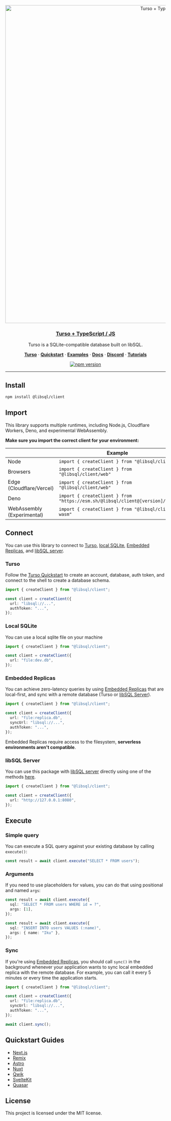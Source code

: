 <p align="center">
  <a href="https://docs.turso.tech/sdk/ts/quickstart">
    <img alt="Turso + TypeScript cover" src="https://github.com/tursodatabase/libsql-client-ts/assets/950181/293186fa-ffe4-4dfb-84fa-3f668b991253" width="1000">
    <h3 align="center">Turso + TypeScript / JS</h3>
  </a>
</p>

<p align="center">
  Turso is a SQLite-compatible database built on libSQL.
</p>

<p align="center">
  <a href="https://turso.tech"><strong>Turso</strong></a> ·
  <a href="https://docs.turso.tech/quickstart"><strong>Quickstart</strong></a> ·
  <a href="/examples"><strong>Examples</strong></a> ·
  <a href="https://docs.turso.tech"><strong>Docs</strong></a> ·
  <a href="https://discord.com/invite/4B5D7hYwub"><strong>Discord</strong></a> ·
  <a href="https://blog.turso.tech/"><strong>Tutorials</strong></a>
</p>

<p align="center">
  <a href="https://www.npmjs.com/@libsql/client">
    <img src="https://badge.fury.io/js/@libsql%2Fclient.svg" alt="npm version" title="npm version" />
  </a>
</p>

---

## Install

```bash
npm install @libsql/client
```

## Import

This library supports multiple runtimes, including Node.js, Cloudflare Workers, Deno, and experimental WebAssembly.

**Make sure you import the correct client for your environment:**

|                                  | Example                                                                      |
| -------------------------------- | ---------------------------------------------------------------------------- |
| Node                             | `import { createClient } from "@libsql/client"`                              |
| Browsers                         | `import { createClient } from "@libsql/client/web"`                          |
| Edge <br />(Cloudflare/Vercel)   | `import { createClient } from "@libsql/client/web"`                          |
| Deno                             | `import { createClient } from "https://esm.sh/@libsql/client@[version]/web"` |
| WebAssembly <br />(Experimental) | `import { createClient } from "@libsql/client-wasm"`                         |

## Connect

You can use this library to connect to [Turso](#turso), [local SQLite](#local-sqlite), [Embedded Replicas](#embedded-replicas), and [libSQL server](#libsql-server).

### Turso

Follow the [Turso Quickstart](https://docs.turso.tech/quickstart) to create an account, database, auth token, and connect to the shell to create a database schema.

```ts
import { createClient } from "@libsql/client";

const client = createClient({
  url: "libsql://...",
  authToken: "...",
});
```

### Local SQLite

You can use a local sqlite file on your machine

```ts
import { createClient } from "@libsql/client";

const client = createClient({
  url: "file:dev.db",
});
```

### Embedded Replicas

You can achieve zero-latency queries by using [Embedded Replicas](https://docs.turso.tech/features/embedded-replicas) that are local-first, and sync with a remote database (Turso or [libSQL Server](#libsql-server)).

```ts
import { createClient } from "@libsql/client";

const client = createClient({
  url: "file:replica.db",
  syncUrl: "libsql://...",
  authToken: "...",
});
```

Embedded Replicas require access to the filesystem, **serverless environments aren't compatible**.

### libSQL Server

You can use this package with [libSQL server](https://github.com/tursodatabase/libsql/tree/main/libsql-server) directly using one of the methods [here](https://github.com/tursodatabase/libsql/blob/main/docs/BUILD-RUN.md).

```ts
import { createClient } from "@libsql/client";

const client = createClient({
  url: "http://127.0.0.1:8080",
});
```

## Execute

### Simple query

You can execute a SQL query against your existing database by calling `execute()`:

```ts
const result = await client.execute("SELECT * FROM users");
```

### Arguments

If you need to use placeholders for values, you can do that using positional and named `args`:

```ts
const result = await client.execute({
  sql: "SELECT * FROM users WHERE id = ?",
  args: [1],
});

const result = await client.execute({
  sql: "INSERT INTO users VALUES (:name)",
  args: { name: "Iku" },
});
```

### Sync

If you're using [Embedded Replicas](#embedded-replicas), you should call `sync()` in the background whenever your application wants to sync local embedded replica with the remote database. For example, you can call it every 5 minutes or every time the application starts.

```ts
import { createClient } from "@libsql/client";

const client = createClient({
  url: "file:replica.db",
  syncUrl: "libsql://...",
  authToken: "...",
});

await client.sync();
```

## Quickstart Guides

- [Next.js](https://docs.turso.tech/sdk/ts/guides/nextjs)
- [Remix](https://docs.turso.tech/sdk/ts/guides/remix)
- [Astro](https://docs.turso.tech/sdk/ts/guides/astro)
- [Nuxt](https://docs.turso.tech/sdk/ts/guides/nuxt)
- [Qwik](https://docs.turso.tech/sdk/ts/guides/qwik)
- [SvelteKit](https://docs.turso.tech/sdk/ts/guides/sveltekit)
- [Quasar](https://docs.turso.tech/sdk/ts/guides/quasar)

## License

This project is licensed under the MIT license.
